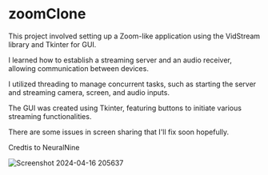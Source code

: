 # zoomClone

This project involved setting up a Zoom-like application using the VidStream library and Tkinter for GUI. 

I learned how to establish a streaming server and an audio receiver, allowing communication between devices. 

I utilized threading to manage concurrent tasks, such as starting the server and streaming camera, screen, and audio inputs. 

The GUI was created using Tkinter, featuring buttons to initiate various streaming functionalities.



There are some issues in screen sharing that I'll fix soon hopefully. 


Credtis to NeuralNine

![Screenshot 2024-04-16 205637](https://github.com/sAhmedHasan/Zoom-Clone/assets/74529787/f8880499-bc26-45fe-9a60-bc9fb130e689)
